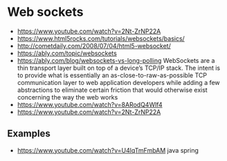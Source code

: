 # Web sockets

- https://www.youtube.com/watch?v=2Nt-ZrNP22A
- https://www.html5rocks.com/tutorials/websockets/basics/
-  http://cometdaily.com/2008/07/04/html5-websocket/
- https://ably.com/topic/websockets
- https://ably.com/blog/websockets-vs-long-polling
WebSockets are a thin transport layer built on top of a device’s TCP/IP stack. The intent is to provide what is essentially an as-close-to-raw-as-possible TCP communication layer to web application developers while adding a few abstractions to eliminate certain friction that would otherwise exist concerning the way the web works
- https://www.youtube.com/watch?v=8ARodQ4Wlf4
- https://www.youtube.com/watch?v=2Nt-ZrNP22A

## Examples

- https://www.youtube.com/watch?v=U4lqTmFmbAM java spring
